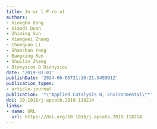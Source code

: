 ```yaml
---
title: Jo ur l P ro of
authors:
- Xiongbo Dong
- Xiaodi Duan
- Zhiming Sun
- Xiangwei Zhang
- Chunquan Li
- Shanshan Yang
- Bangxing Ren
- Shuilin Zheng
- Dionysios D Dionysiou
date: '2019-01-01'
publishDate: '2024-06-05T21:10:21.545991Z'
publication_types:
- article-journal
publication: '*\"Applied Catalysis B, Environmental\"*'
doi: 10.1016/j.apcatb.2019.118214
links:
- name: URL
  url: https://doi.org/10.1016/j.apcatb.2019.118214
---
```

